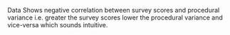 Data Shows negative correlation between survey scores and procedural variance i.e. greater the survey scores lower the procedural variance and vice-versa which sounds intuitive. 
